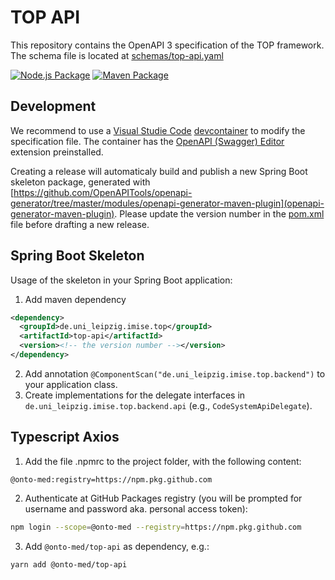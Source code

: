# TOP API

This repository contains the OpenAPI 3 specification of the TOP framework. The schema file is located at [schemas/top-api.yaml](schemas/top-api.yaml)

[![Node.js Package](https://github.com/Onto-Med/top-api/actions/workflows/npm-publish.yml/badge.svg)](https://github.com/Onto-Med/top-api/actions/workflows/npm-publish.yml)
[![Maven Package](https://github.com/Onto-Med/top-api/actions/workflows/maven-publish.yml/badge.svg)](https://github.com/Onto-Med/top-api/actions/workflows/maven-publish.yml)

## Development

We recommend to use a [Visual Studie Code](https://code.visualstudio.com) [devcontainer](https://code.visualstudio.com/docs/remote/containers) to modify the specification file.
The container has the [OpenAPI (Swagger) Editor](https://marketplace.visualstudio.com/items?itemName=42Crunch.vscode-openapi) extension preinstalled.

Creating a release will automaticaly build and publish a new Spring Boot skeleton package, generated with [https://github.com/OpenAPITools/openapi-generator/tree/master/modules/openapi-generator-maven-plugin](openapi-generator-maven-plugin).
Please update the version number in the [pom.xml](pom.xml) file before drafting a new release.

## Spring Boot Skeleton

Usage of the skeleton in your Spring Boot application:

1. Add maven dependency
```xml
<dependency>
  <groupId>de.uni_leipzig.imise.top</groupId>
  <artifactId>top-api</artifactId>
  <version><!-- the version number --></version>
</dependency>
```
2. Add annotation `@ComponentScan("de.uni_leipzig.imise.top.backend")` to your application class.
3. Create implementations for the delegate interfaces in `de.uni_leipzig.imise.top.backend.api` (e.g., `CodeSystemApiDelegate`).

## Typescript Axios

1. Add the file .npmrc to the project folder, with the following content:
```properties
@onto-med:registry=https://npm.pkg.github.com
```
2. Authenticate at GitHub Packages registry (you will be prompted for username and password aka. personal access token):
```sh
npm login --scope=@onto-med --registry=https://npm.pkg.github.com
```
3. Add `@onto-med/top-api` as dependency, e.g.:
```sh
yarn add @onto-med/top-api
```
